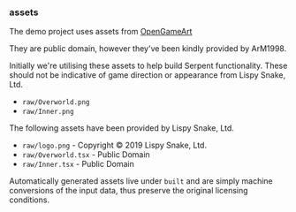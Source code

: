 ### assets

The demo project uses assets from [OpenGameArt](https://opengameart.org/content/zelda-like-tilesets-and-sprites)

They are public domain, however they've been kindly provided by ArM1998.

Initially we're utilising these assets to help build Serpent functionality.
These should not be indicative of game direction or appearance from Lispy Snake, Ltd.

 - `raw/Overworld.png`
 - `raw/Inner.png`

The following assets have been provided by Lispy Snake, Ltd.

 - `raw/logo.png` - Copyright © 2019 Lispy Snake, Ltd.
 - `raw/Overworld.tsx` - Public Domain
 - `raw/Inner.tsx` - Public Domain

Automatically generated assets live under `built` and are simply machine conversions
of the input data, thus preserve the original licensing conditions.
